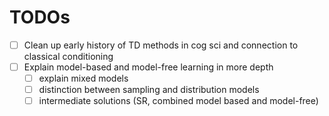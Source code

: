 # TODOs
- [ ] Clean up early history of TD methods in cog sci and connection to classical conditioning
- [ ] Explain model-based and model-free learning in more depth
    - [ ] explain mixed models
    - [ ] distinction between sampling and distribution models
    - [ ] intermediate solutions (SR, combined model based and model-free)
